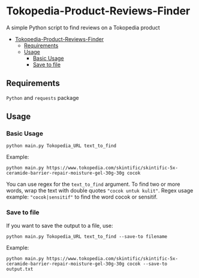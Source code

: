 # Tokopedia-Product-Reviews-Finder
A simple Python script to find reviews on a Tokopedia product

- [Tokopedia-Product-Reviews-Finder](#tokopedia-product-reviews-finder)
  - [Requirements](#requirements)
  - [Usage](#usage)
    - [Basic Usage](#basic-usage)
    - [Save to file](#save-to-file)

## Requirements
`Python` and `requests` package

## Usage
### Basic Usage

`python main.py Tokopedia_URL text_to_find`

Example:

`python main.py https://www.tokopedia.com/skintific/skintific-5x-ceramide-barrier-repair-moisture-gel-30g-30g cocok`

You can use regex for the `text_to_find` argument. To find two or more words, wrap the text with double quotes `"cocok untuk kulit"`. Regex usage example: `"cocok|sensitif"` to find the word cocok or sensitif.

### Save to file
If you want to save the output to a file, use:

`python main.py Tokopedia_URL text_to_find --save-to filename`

Example:

`python main.py https://www.tokopedia.com/skintific/skintific-5x-ceramide-barrier-repair-moisture-gel-30g-30g cocok --save-to output.txt`
